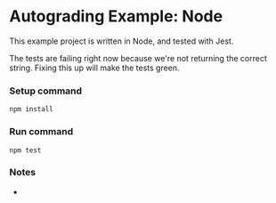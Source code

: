 # Autograding Example: Node
This example project is written in Node, and tested with Jest.

The tests are failing right now because we're not returning the correct string. Fixing this up will make the tests green.

### Setup command
`npm install`

### Run command
`npm test`

### Notes
- 
